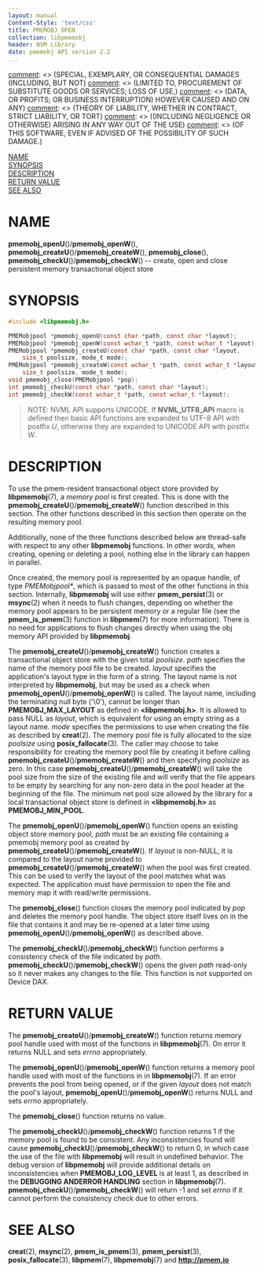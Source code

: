 ```yaml
---
layout: manual
Content-Style: 'text/css'
title: PMEMOBJ_OPEN
collection: libpmemobj
header: NVM Library
date: pmemobj API version 2.2
...
```


[comment]: <> (Copyright 2017, Intel Corporation)

[comment]: <> (Redistribution and use in source and binary forms, with or without)
[comment]: <> (modification, are permitted provided that the following conditions)
[comment]: <> (are met:)
[comment]: <> (    * Redistributions of source code must retain the above copyright)
[comment]: <> (      notice, this list of conditions and the following disclaimer.)
[comment]: <> (    * Redistributions in binary form must reproduce the above copyright)
[comment]: <> (      notice, this list of conditions and the following disclaimer in)
[comment]: <> (      the documentation and/or other materials provided with the)
[comment]: <> (      distribution.)
[comment]: <> (    * Neither the name of the copyright holder nor the names of its)
[comment]: <> (      contributors may be used to endorse or promote products derived)
[comment]: <> (      from this software without specific prior written permission.)

[comment]: <> (THIS SOFTWARE IS PROVIDED BY THE COPYRIGHT HOLDERS AND CONTRIBUTORS)
[comment]: <> ("AS IS" AND ANY EXPRESS OR IMPLIED WARRANTIES, INCLUDING, BUT NOT)
[comment]: <> (LIMITED TO, THE IMPLIED WARRANTIES OF MERCHANTABILITY AND FITNESS FOR)
[comment]: <> (A PARTICULAR PURPOSE ARE DISCLAIMED. IN NO EVENT SHALL THE COPYRIGHT)
[comment]: <> (OWNER OR CONTRIBUTORS BE LIABLE FOR ANY DIRECT, INDIRECT, INCIDENTAL,)
[comment]: <> (SPECIAL, EXEMPLARY, OR CONSEQUENTIAL DAMAGES (INCLUDING, BUT NOT)
[comment]: <> (LIMITED TO, PROCUREMENT OF SUBSTITUTE GOODS OR SERVICES; LOSS OF USE,)
[comment]: <> (DATA, OR PROFITS; OR BUSINESS INTERRUPTION) HOWEVER CAUSED AND ON ANY)
[comment]: <> (THEORY OF LIABILITY, WHETHER IN CONTRACT, STRICT LIABILITY, OR TORT)
[comment]: <> ((INCLUDING NEGLIGENCE OR OTHERWISE) ARISING IN ANY WAY OUT OF THE USE)
[comment]: <> (OF THIS SOFTWARE, EVEN IF ADVISED OF THE POSSIBILITY OF SUCH DAMAGE.)

[comment]: <> (pmemobj_open.3 -- man page for most commonly used functions from libpmemobj library)

[NAME](#name)<br />
[SYNOPSIS](#synopsis)<br />
[DESCRIPTION](#description)<br />
[RETURN VALUE](#return-value)<br />
[SEE ALSO](#see-also)<br />


# NAME #

**pmemobj_openU**()/**pmemobj_openW**(), **pmemobj_createU**()/**pmemobj_createW**(),
**pmemobj_close**(), **pmemobj_checkU**()/**pmemobj_checkW**()
-- create, open and close persistent memory transactional object store


# SYNOPSIS #

```c
#include <libpmemobj.h>

PMEMobjpool *pmemobj_openU(const char *path, const char *layout);
PMEMobjpool *pmemobj_openW(const wchar_t *path, const wchar_t *layout);
PMEMobjpool *pmemobj_createU(const char *path, const char *layout,
	size_t poolsize, mode_t mode);
PMEMobjpool *pmemobj_createW(const wchar_t *path, const wchar_t *layout,
	size_t poolsize, mode_t mode);
void pmemobj_close(PMEMobjpool *pop);
int pmemobj_checkU(const char *path, const char *layout);
int pmemobj_checkW(const wchar_t *path, const wchar_t *layout);
```

>NOTE: NVML API supports UNICODE. If **NVML_UTF8_API** macro is defined then
basic API functions are expanded to UTF-8 API with postfix *U*,
otherwise they are expanded to UNICODE API with postfix *W*.


# DESCRIPTION #

To use the pmem-resident transactional object store provided by
**libpmemobj**(7), a *memory pool* is first created. This is done
with the **pmemobj_createU**()/**pmemobj_createW**() function described in this section.
The other functions described in this section then operate
on the resulting memory pool.

Additionally, none of the three functions described below are thread-safe with
respect to any other **libpmemobj** functions. In other words, when creating,
opening or deleting a pool, nothing else in the library can happen in parallel.

Once created, the memory pool is represented by an opaque handle,
of type *PMEMobjpool\**, which is passed to most of the other functions
in this section. Internally, **libpmemobj** will use either **pmem_persist**(3)
or **msync**(2) when it needs to flush changes, depending on whether the memory
pool appears to be persistent memory or a regular file (see the **pmem_is_pmem**(3)
function in **libpmem**(7) for more information). There is no need for applications
to flush changes directly when using the obj memory API provided by **libpmemobj**.

The **pmemobj_createU**()/**pmemobj_createW**() function creates a transactional object store with the given
total *poolsize*. *path* specifies the name of the memory pool file to be
created. *layout* specifies the application's layout type in the form of a string.
The layout name is not interpreted by **libpmemobj**, but may be used as a
check when **pmemobj_openU**()/**pmemobj_openW**() is called. The layout name, including the terminating null
byte ('\0'), cannot be longer than **PMEMOBJ_MAX_LAYOUT** as defined in
**\<libpmemobj.h\>**. It is allowed to pass NULL as *layout*, which is equivalent
for using an empty string as a layout name. *mode* specifies the permissions to
use when creating the file as described by **creat**(2). The memory pool file is
fully allocated to the size *poolsize* using **posix_fallocate**(3). The
caller may choose to take responsibility for creating the memory pool file
by creating it before calling **pmemobj_createU**()/**pmemobj_createW**() and then specifying *poolsize* as
zero. In this case **pmemobj_createU**()/**pmemobj_createW**() will take the pool size from the size of
the existing file and will verify that the file appears to be empty by
searching for any non-zero data in the pool header at the beginning of the file.
The minimum net pool size allowed by the library for a local transactional object
store is defined in **\<libpmemobj.h\>** as **PMEMOBJ_MIN_POOL**.


The **pmemobj_openU**()/**pmemobj_openW**() function opens an existing object store memory pool,
*path* must be an existing file containing a pmemobj memory pool
as created by **pmemobj_createU**()/**pmemobj_createW**(). If *layout* is non-NULL, it is compared to the layout
name provided to **pmemobj_createU**()/**pmemobj_createW**() when the pool was first created.
This can be used to verify the layout of the pool matches what was expected.
The application must have permission to open the file and memory map it with
read/write permissions.

The **pmemobj_close**() function closes the memory pool indicated by *pop* and
deletes the memory pool handle. The object store itself lives on in the file
that contains it and may be re-opened at a later time using
**pmemobj_openU**()/**pmemobj_openW**() as described above.

The **pmemobj_checkU**()/**pmemobj_checkW**() function performs a consistency check of the file indicated by
*path*. **pmemobj_checkU**()/**pmemobj_checkW**() opens the given *path* read-only so
it never makes any changes to the file. This function is not supported on Device DAX.

# RETURN VALUE #

The **pmemobj_createU**()/**pmemobj_createW**() function returns memory pool handle used with
most of the functions in **libpmemobj**(7). On error it returns NULL
and sets *errno* appropriately.

The **pmemobj_openU**()/**pmemobj_openW**() function returns a memory pool handle used with
most of the functions in in **libpmemobj**(7). If an error prevents the pool
from being opened, or if the given *layout* does not match the pool's layout,
**pmemobj_openU**()/**pmemobj_openW**() returns NULL and sets *errno* appropriately.

The **pmemobj_close**() function returns no value.

The **pmemobj_checkU**()/**pmemobj_checkW**() function returns 1 if the memory pool is found to be consistent. Any
inconsistencies found will cause **pmemobj_checkU**()/**pmemobj_checkW**() to return 0, in which case the use of
the file with **libpmemobj** will result in undefined behavior. The debug version of
**libpmemobj** will provide additional details on inconsistencies when **PMEMOBJ_LOG_LEVEL**
is at least 1, as described in the **DEBUGGING ANDERROR HANDLING** section in **libpmemobj**(7).
**pmemobj_checkU**()/**pmemobj_checkW**() will return -1 and set *errno* if it cannot perform the consistency
check due to other errors.


# SEE ALSO #

**creat**(2), **msync**(2), **pmem_is_pmem**(3), **pmem_persist**(3),
**posix_fallocate**(3), **libpmem**(7), **libpmemobj**(7)
and **<http://pmem.io>**
